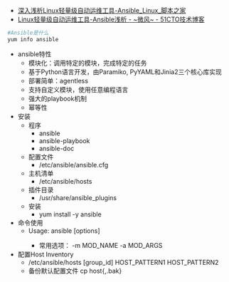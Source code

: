 
* [深入浅析Linux轻量级自动运维工具-Ansible_Linux_脚本之家 ](http://www.jb51.net/article/124632.htm)
* [Linux轻量级自动运维工具-Ansible浅析 - ~微风~ - 51CTO技术博客 ](http://weiweidefeng.blog.51cto.com/1957995/1895261)


```sh
#Ansible是什么
yum info ansible
```

* ansible特性
  * 模块化：调用特定的模块，完成特定的任务
  * 基于Python语言开发，由Paramiko, PyYAML和Jinia2三个核心库实现
  * 部署简单：agentless
  * 支持自定义模块，使用任意编程语言
  * 强大的playbook机制
  * 幂等性
* 安装
  * 程序
    * ansible
    * ansible-playbook
    * ansible-doc
  * 配置文件
    * /etc/ansible/ansible.cfg
  * 主机清单
    * /etc/ansible/hosts
  * 插件目录
    * /usr/share/ansible_plugins
  * 安装
    * yum install -y ansible
* 命令使用
  * Usage: ansible <host-pattern> [options]
    * 常用选项：
      -m MOD_NAME
      -a MOD_ARGS
* 配置Host Inventory
  * /etc/ansible/hosts
    [group_id]
    HOST_PATTERN1
    HOST_PATTERN2
  * 备份默认配置文件
    cp host{,.bak}